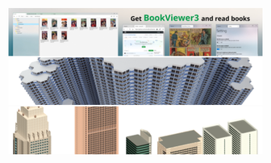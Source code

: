 ![banner](https://raw.githubusercontent.com/kurema/kurema/master/image/banner3.jpg)
![banner](https://raw.githubusercontent.com/kurema/kurema/master/image/banner2.png)  
![banner](https://raw.githubusercontent.com/kurema/kurema/master/image/banner1.png)

